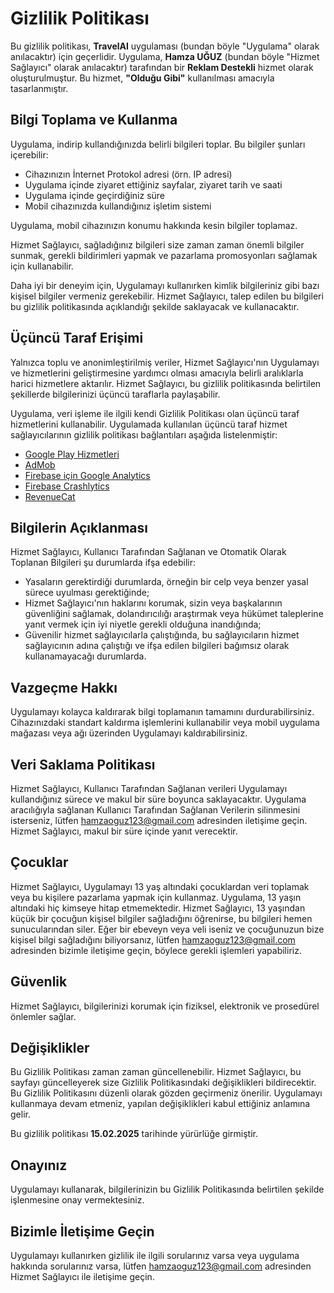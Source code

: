 # Gizlilik Politikası

Bu gizlilik politikası, **TravelAI** uygulaması (bundan böyle "Uygulama" olarak anılacaktır) için geçerlidir. Uygulama, **Hamza UĞUZ** (bundan böyle "Hizmet Sağlayıcı" olarak anılacaktır) tarafından bir **Reklam Destekli** hizmet olarak oluşturulmuştur. Bu hizmet, **"Olduğu Gibi"** kullanılması amacıyla tasarlanmıştır.

## Bilgi Toplama ve Kullanma

Uygulama, indirip kullandığınızda belirli bilgileri toplar. Bu bilgiler şunları içerebilir:

- Cihazınızın İnternet Protokol adresi (örn. IP adresi)
- Uygulama içinde ziyaret ettiğiniz sayfalar, ziyaret tarih ve saati
- Uygulama içinde geçirdiğiniz süre
- Mobil cihazınızda kullandığınız işletim sistemi

Uygulama, mobil cihazınızın konumu hakkında kesin bilgiler toplamaz.

Hizmet Sağlayıcı, sağladığınız bilgileri size zaman zaman önemli bilgiler sunmak, gerekli bildirimleri yapmak ve pazarlama promosyonları sağlamak için kullanabilir.

Daha iyi bir deneyim için, Uygulamayı kullanırken kimlik bilgileriniz gibi bazı kişisel bilgiler vermeniz gerekebilir. Hizmet Sağlayıcı, talep edilen bu bilgileri bu gizlilik politikasında açıklandığı şekilde saklayacak ve kullanacaktır.

## Üçüncü Taraf Erişimi

Yalnızca toplu ve anonimleştirilmiş veriler, Hizmet Sağlayıcı'nın Uygulamayı ve hizmetlerini geliştirmesine yardımcı olması amacıyla belirli aralıklarla harici hizmetlere aktarılır. Hizmet Sağlayıcı, bu gizlilik politikasında belirtilen şekillerde bilgilerinizi üçüncü taraflarla paylaşabilir.

Uygulama, veri işleme ile ilgili kendi Gizlilik Politikası olan üçüncü taraf hizmetlerini kullanabilir. Uygulamada kullanılan üçüncü taraf hizmet sağlayıcılarının gizlilik politikası bağlantıları aşağıda listelenmiştir:

- [Google Play Hizmetleri](https://policies.google.com/privacy)
- [AdMob](https://support.google.com/admob/answer/6128543?hl=tr)
- [Firebase için Google Analytics](https://firebase.google.com/policies/analytics)
- [Firebase Crashlytics](https://firebase.google.com/support/privacy/)
- [RevenueCat](https://www.revenuecat.com/privacy)

## Bilgilerin Açıklanması

Hizmet Sağlayıcı, Kullanıcı Tarafından Sağlanan ve Otomatik Olarak Toplanan Bilgileri şu durumlarda ifşa edebilir:

- Yasaların gerektirdiği durumlarda, örneğin bir celp veya benzer yasal sürece uyulması gerektiğinde;
- Hizmet Sağlayıcı'nın haklarını korumak, sizin veya başkalarının güvenliğini sağlamak, dolandırıcılığı araştırmak veya hükümet taleplerine yanıt vermek için iyi niyetle gerekli olduğuna inandığında;
- Güvenilir hizmet sağlayıcılarla çalıştığında, bu sağlayıcıların hizmet sağlayıcının adına çalıştığı ve ifşa edilen bilgileri bağımsız olarak kullanamayacağı durumlarda.

## Vazgeçme Hakkı

Uygulamayı kolayca kaldırarak bilgi toplamanın tamamını durdurabilirsiniz. Cihazınızdaki standart kaldırma işlemlerini kullanabilir veya mobil uygulama mağazası veya ağı üzerinden Uygulamayı kaldırabilirsiniz.

## Veri Saklama Politikası

Hizmet Sağlayıcı, Kullanıcı Tarafından Sağlanan verileri Uygulamayı kullandığınız sürece ve makul bir süre boyunca saklayacaktır. Uygulama aracılığıyla sağlanan Kullanıcı Tarafından Sağlanan Verilerin silinmesini isterseniz, lütfen [hamzaoguz123@gmail.com](mailto:hamzaoguz123@gmail.com) adresinden iletişime geçin. Hizmet Sağlayıcı, makul bir süre içinde yanıt verecektir.

## Çocuklar

Hizmet Sağlayıcı, Uygulamayı 13 yaş altındaki çocuklardan veri toplamak veya bu kişilere pazarlama yapmak için kullanmaz. Uygulama, 13 yaşın altındaki hiç kimseye hitap etmemektedir. Hizmet Sağlayıcı, 13 yaşından küçük bir çocuğun kişisel bilgiler sağladığını öğrenirse, bu bilgileri hemen sunucularından siler. Eğer bir ebeveyn veya veli iseniz ve çocuğunuzun bize kişisel bilgi sağladığını biliyorsanız, lütfen [hamzaoguz123@gmail.com](mailto:hamzaoguz123@gmail.com) adresinden bizimle iletişime geçin, böylece gerekli işlemleri yapabiliriz.

## Güvenlik

Hizmet Sağlayıcı, bilgilerinizi korumak için fiziksel, elektronik ve prosedürel önlemler sağlar.

## Değişiklikler

Bu Gizlilik Politikası zaman zaman güncellenebilir. Hizmet Sağlayıcı, bu sayfayı güncelleyerek size Gizlilik Politikasındaki değişiklikleri bildirecektir. Bu Gizlilik Politikasını düzenli olarak gözden geçirmeniz önerilir. Uygulamayı kullanmaya devam etmeniz, yapılan değişiklikleri kabul ettiğiniz anlamına gelir.

Bu gizlilik politikası **15.02.2025** tarihinde yürürlüğe girmiştir.

## Onayınız

Uygulamayı kullanarak, bilgilerinizin bu Gizlilik Politikasında belirtilen şekilde işlenmesine onay vermektesiniz.

## Bizimle İletişime Geçin

Uygulamayı kullanırken gizlilik ile ilgili sorularınız varsa veya uygulama hakkında sorularınız varsa, lütfen [hamzaoguz123@gmail.com](mailto:hamzaoguz123@gmail.com) adresinden Hizmet Sağlayıcı ile iletişime geçin.
